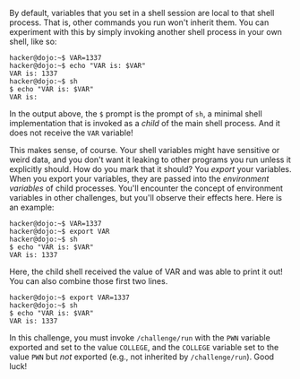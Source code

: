 By default, variables that you set in a shell session are local to that shell process.
That is, other commands you run won't inherit them.
You can experiment with this by simply invoking another shell process in your own shell, like so:

```console
hacker@dojo:~$ VAR=1337
hacker@dojo:~$ echo "VAR is: $VAR"
VAR is: 1337
hacker@dojo:~$ sh
$ echo "VAR is: $VAR"
VAR is: 
```

In the output above, the `$` prompt is the prompt of `sh`, a minimal shell implementation that is invoked as a *child* of the main shell process.
And it does not receive the `VAR` variable!

This makes sense, of course.
Your shell variables might have sensitive or weird data, and you don't want it leaking to other programs you run unless it explicitly should.
How do you mark that it should?
You *export* your variables.
When you export your variables, they are passed into the *environment variables* of child processes.
You'll encounter the concept of environment variables in other challenges, but you'll observe their effects here.
Here is an example:

```console
hacker@dojo:~$ VAR=1337
hacker@dojo:~$ export VAR
hacker@dojo:~$ sh
$ echo "VAR is: $VAR"
VAR is: 1337
```

Here, the child shell received the value of VAR and was able to print it out!
You can also combine those first two lines.

```console
hacker@dojo:~$ export VAR=1337
hacker@dojo:~$ sh
$ echo "VAR is: $VAR"
VAR is: 1337
```

In this challenge, you must invoke `/challenge/run` with the `PWN` variable exported and set to the value `COLLEGE`, and the `COLLEGE` variable set to the value `PWN` but *not* exported (e.g., not inherited by `/challenge/run`).
Good luck!
